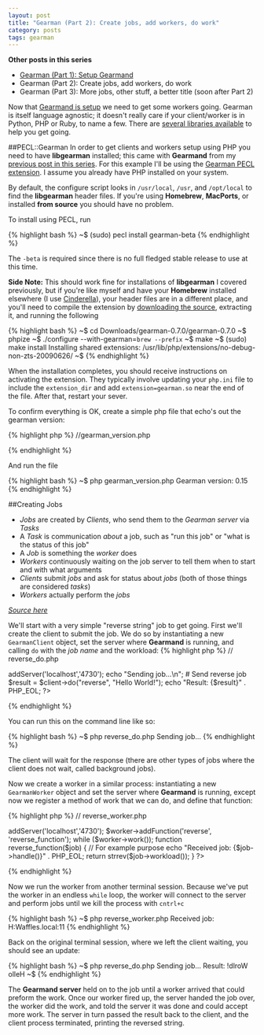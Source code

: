 ```yaml
---
layout: post
title: "Gearman (Part 2): Create jobs, add workers, do work"
category: posts
tags: gearman
---
```


**Other posts in this series**

- [Gearman (Part 1): Setup Gearmand][3]
- Gearman (Part 2): Create jobs, add workers, do work
- Gearman (Part 3): More jobs, other stuff, a better title (soon after Part 2)

Now that [Gearmand is setup][1] we need to get some workers going.  Gearman is itself language agnostic; it doesn't really 
care if your client/worker is in Python, PHP or Ruby, to name a few.  There are [several libraries available][2] to help 
you get going. 


##PECL::Gearman
In order to get clients and workers setup using PHP you need to have **libgearman** installed; this came with **Gearmand** from my 
[previous post in this series][1].  For this example I'll be using the [Gearman PECL extension][4].  I assume you already have PHP installed on your system.  

By default, the configure script looks in `/usr/local`, `/usr`, and `/opt/local` to find the **libgearman** header files.  If 
you're using **Homebrew**, **MacPorts**, or installed **from source** you should have no problem.  

To install using PECL, run

{% highlight bash %}
~$ (sudo) pecl install gearman-beta
{% endhighlight %}

The `-beta` is required since there is no full fledged stable release to use at this time.

**Side Note:** 
This should work fine for installations of **libgearman** I covered previously, but if you're like myself and have your **Homebrew** 
installed elsewhere (I use [Cinderella][5]), your header files are in a different place, and you'll need to compile the 
extension by [downloading the source][6], extracting it, and running the following

{% highlight bash %}
~$ cd Downloads/gearman-0.7.0/gearman-0.7.0
~$ phpize
~$ ./configure --with-gearman=`brew --prefix`
~$ make
~$ (sudo) make install
Installing shared extensions:     /usr/lib/php/extensions/no-debug-non-zts-20090626/
~$
{% endhighlight %}

When the installation completes, you should receive instructions on activating the extension.  They typically involve updating 
your `php.ini` file to include the `extension_dir` and add `extension=gearman.so` near the end of the file.  After that, 
restart your sever. 

To confirm everything is OK, create a simple php file that echo's out the gearman version:

{% highlight php %}
//gearman_version.php
<?php
echo "Gearman version: " . gearman_version() . PHP_EOL;
?>
{% endhighlight %}

And run the file

{% highlight bash %}
~$ php gearman_version.php
Gearman version: 0.15
{% endhighlight %}

##Creating Jobs

- *Jobs* are created by *Clients*, who send them to the *Gearman server* via *Tasks*
- A *Task* is communication *about* a job, such as "run this job" or "what is the status of this job"
- A *Job* is something the *worker* does
- *Workers* continuously waiting on the job server to tell them when to start and with what arguments
- *Clients* submit *jobs* and ask for status about *jobs* (both of those things are considered *tasks*)
- *Workers* actually perform the *jobs*

*[Source here][7]*

We'll start with a very simple "reverse string" job to get going.  First we'll create the client to submit the job.  We do so by instantiating a new `GearmanClient` object, 
set the server where **Gearmand** is running, and calling `do` with the *job name* and the workload:
{% highlight php %}
//  reverse_do.php
<?php
# Create our client object.
$client= new GearmanClient();

# Add default server (localhost).
$client->addServer('localhost','4730');

echo "Sending job...\n";
# Send reverse job

$result = $client->do("reverse", "Hello World!");

echo "Result: {$result}" . PHP_EOL;
?>
{% endhighlight %}

You can run this on the command line like so:

{% highlight bash %}
~$ php reverse_do.php 
Sending job...
{% endhighlight %}

The client will wait for the response (there are other types of jobs where the client does not wait, called background jobs).  

Now we create a worker in a similar process: instantiating a new `GearmanWorker` object and set the server where **Gearmand** is running, except now we register a method of work 
that we can do, and define that function:

{% highlight php %}
//  reverse_worker.php
<?php

$worker = new GearmanWorker();
$worker->addServer('localhost','4730');
$worker->addFunction('reverse', 'reverse_function');

while ($worker->work());

function reverse_function($job)
{
    //  For example purpose
    echo "Received job: {$job->handle()}" . PHP_EOL; 
    return strrev($job->workload());
}
?>
{% endhighlight %}

Now we run the worker from another terminal session.  Because we've put the worker in an endless `while` loop, the worker 
will connect to the server and perform jobs until we kill the process with `cntrl+c`

{% highlight bash %}
~$ php reverse_worker.php 
Received job: H:Waffles.local:11
{% endhighlight %}

Back on the original terminal session, where we left the client waiting, you should see an update:

{% highlight bash %}
~$ php reverse_do.php 
Sending job...
Result: !dlroW olleH
~$ 
{% endhighlight %}

The **Gearmand server** held on to the job until a worker arrived that could preform the work.  Once our worker fired up, the server handed 
the job over, the worker did the work, and told the server it was done and could accept more work.  The server in turn passed the result 
back to the client, and the client process terminated, printing the reversed string.  

[1]: /gearman/2011/02/16/setting-up-gearmand.html
[2]: http://gearman.org/index.php?id=documentation
[3]: /gearman/2011/02/16/setting-up-gearmand.html
[4]: http://pecl.php.net/package/gearman 
[5]: https://github.com/atmos/cinderella
[6]: http://pecl.php.net/package/gearman
[7]: http://gearman.org/index.php?id=manual:clients
